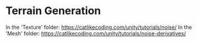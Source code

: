 # Terrain Generation

In the 'Texture' folder:
https://catlikecoding.com/unity/tutorials/noise/
In the 'Mesh' folder:
https://catlikecoding.com/unity/tutorials/noise-derivatives/
